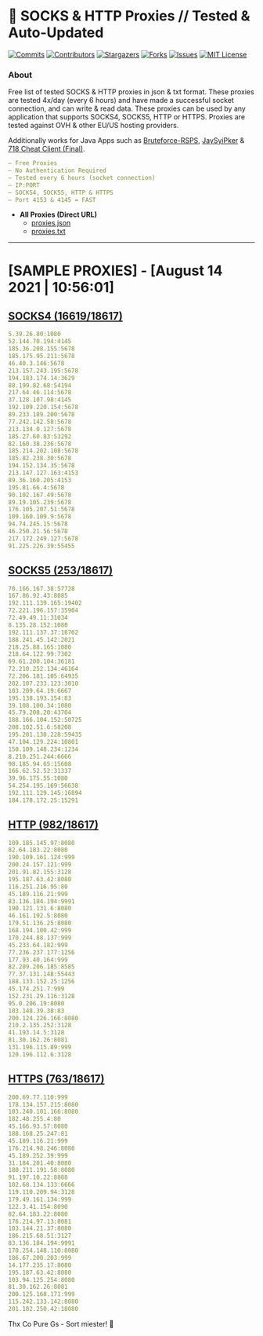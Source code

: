 <!-- MARKDOWN LINKS & IMAGES -->
<!-- https://www.markdownguide.org/basic-syntax/#reference-style-links -->
[contributors-shield]: https://img.shields.io/github/contributors/KaiBurton/free-proxies-autoupdated?style=for-the-badge
[contributors-url]: https://github.com/KaiBurton/free-proxies-autoupdated/graphs/contributors
[forks-shield]: https://img.shields.io/github/forks/KaiBurton/free-proxies-autoupdated?style=for-the-badge
[forks-url]: https://github.com/KaiBurton/free-proxies-autoupdated/network/members
[stars-shield]: https://img.shields.io/github/stars/KaiBurton/free-proxies-autoupdated?style=for-the-badge
[stars-url]: https://github.com/KaiBurton/free-proxies-autoupdated/stargazers
[issues-shield]: https://img.shields.io/github/issues/KaiBurton/free-proxies-autoupdated?style=for-the-badge
[issues-url]: https://github.com/KaiBurton/free-proxies-autoupdated/issues
[license-shield]: https://img.shields.io/github/license/KaiBurton/free-proxies-autoupdated?style=for-the-badge
[license-url]: https://github.com/KaiBurton/free-proxies-autoupdated/blob/main/LICENSE
[commit-shield]: https://img.shields.io/github/last-commit/KaiBurton/free-proxies-autoupdated?style=for-the-badge
[commit-url]: https://github.com/KaiBurton/free-proxies-autoupdated/commits/main

# 🎁 SOCKS & HTTP Proxies // Tested & Auto-Updated

[![Commits][commit-shield]][commit-url]
[![Contributors][contributors-shield]][contributors-url]
[![Stargazers][stars-shield]][stars-url]
[![Forks][forks-shield]][forks-url]
[![Issues][issues-shield]][issues-url]
[![MIT License][license-shield]][license-url]

### About
Free list of tested SOCKS & HTTP proxies in json & txt format. These proxies are tested 4x/day (every 6 hours) and have made a successful socket connection, and can write & read data. These proxies can be used by any application that supports SOCKS4, SOCKS5, HTTP or HTTPS. Proxies are tested against OVH & other EU/US hosting providers.

Additionally works for Java Apps such as [Bruteforce-RSPS](https://github.com/KaiBurton/Bruteforce-RSPS), [JaySyiPker](https://github.com/JayArrowz/JaySyiPker) & [718 Cheat Client (Final)](https://github.com/KaiBurton/718-Cheat-Client-Final). 

```yaml
— Free Proxies
— No Authentication Required
— Tested every 6 hours (socket connection)
— IP:PORT
— SOCKS4, SOCKS5, HTTP & HTTPS
— Port 4153 & 4145 = FAST
```

- **All Proxies (Direct URL)**
  - [proxies.json](https://raw.githubusercontent.com/KaiBurton/free-proxies-autoupdated/main/proxies.json)
  - [proxies.txt](https://raw.githubusercontent.com/KaiBurton/free-proxies-autoupdated/main/proxies.txt)

---

# [SAMPLE PROXIES] - [August 14 2021 | 10:56:01]

## [SOCKS4 (16619/18617)](https://raw.githubusercontent.com/KaiBurton/free-proxies-autoupdated/main/proxies-socks4.txt)
```yaml
5.39.26.80:1080
52.144.70.194:4145
185.36.208.155:5678
185.175.95.211:5678
46.40.3.146:5678
213.157.243.195:5678
194.183.174.14:3629
88.199.82.68:54194
217.64.46.114:5678
37.128.107.98:4145
192.109.220.154:5678
89.233.189.200:5678
77.242.142.58:5678
213.134.0.127:5678
185.27.60.83:53292
82.160.38.236:5678
185.214.202.108:5678
185.82.238.30:5678
194.152.134.35:5678
213.147.127.163:4153
89.36.160.205:4153
195.81.66.4:5678
90.102.167.49:5678
89.19.105.239:5678
176.105.207.51:5678
109.160.109.9:5678
94.74.245.15:5678
46.250.21.56:5678
217.172.249.127:5678
91.225.226.39:55455
```

## [SOCKS5 (253/18617)](https://raw.githubusercontent.com/KaiBurton/free-proxies-autoupdated/main/proxies-socks5.txt)
```yaml
70.166.167.38:57728
167.86.92.43:8085
192.111.139.165:19402
72.221.196.157:35904
72.49.49.11:31034
8.135.28.152:1080
192.111.137.37:18762
188.241.45.142:2021
218.25.88.165:1080
218.64.122.99:7302
69.61.200.104:36181
72.210.252.134:46164
72.206.181.105:64935
202.107.233.123:3010
103.209.64.19:6667
195.138.193.154:83
39.108.100.34:1080
45.79.208.20:43704
188.166.104.152:50725
208.102.51.6:58208
195.201.130.228:59435
47.104.129.224:10801
150.109.148.234:1234
8.210.251.244:6666
98.185.94.65:15608
166.62.52.52:31337
39.96.175.55:1080
54.254.195.169:56638
192.111.129.145:16894
184.178.172.25:15291
```

## [HTTP (982/18617)](https://raw.githubusercontent.com/KaiBurton/free-proxies-autoupdated/main/proxies-http.txt)
```yaml
109.185.145.97:8080
82.64.183.22:8080
190.109.161.124:999
200.24.157.121:999
201.91.82.155:3128
195.187.63.42:8080
116.251.216.95:80
45.189.116.21:999
83.136.184.194:9991
190.121.131.6:8080
46.161.192.5:8080
179.51.136.25:8080
168.194.100.42:999
170.244.88.137:999
45.233.64.182:999
77.236.237.177:1256
177.93.40.164:999
82.209.206.185:8585
77.37.131.148:55443
188.133.152.25:1256
45.174.251.7:999
152.231.29.116:3128
95.0.206.19:8080
103.148.39.38:83
200.124.226.166:8080
210.2.135.252:3128
41.193.14.5:3128
81.30.162.26:8081
131.196.115.89:999
120.196.112.6:3128
```

## [HTTPS (763/18617)](https://raw.githubusercontent.com/KaiBurton/free-proxies-autoupdated/main/proxies-https.txt)
```yaml
200.69.77.110:999
178.134.157.215:8080
103.240.101.166:8080
182.48.255.4:80
45.166.93.57:8080
188.168.25.247:81
45.189.116.21:999
176.214.98.246:8080
45.189.252.39:999
31.184.201.40:8080
180.211.191.58:8080
91.197.10.22:8888
102.68.134.133:6666
119.110.209.94:3128
179.49.161.134:999
122.3.41.154:8090
82.64.183.22:8080
176.214.97.13:8081
103.144.21.37:8080
186.215.68.51:3127
83.136.184.194:9991
170.254.148.110:8080
186.67.200.203:999
14.177.235.17:8080
195.187.63.42:8080
103.94.125.254:8080
81.30.162.26:8081
200.125.168.171:999
115.242.133.142:8080
201.182.250.42:18080
```



Thx Co Pure Gs - Sort miester! 💟